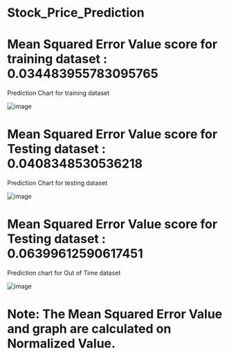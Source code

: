 # Stock_Price_Prediction

# Mean Squared Error Value score for training dataset : 0.034483955783095765

Prediction Chart for training dataset

![image](https://user-images.githubusercontent.com/95767799/153067795-1e21730b-97d1-484f-946f-c17ae22ebddf.png)

# Mean Squared Error Value score for Testing dataset : 0.0408348530536218

Prediction Chart for testing dataset

![image](https://user-images.githubusercontent.com/95767799/153067668-a566dde8-c404-49b9-999a-a8070470f656.png)

# Mean Squared Error Value score for Testing dataset : 0.06399612590617451

Prediction chart for Out of Time dataset

![image](https://user-images.githubusercontent.com/95767799/153067449-eb8d02fa-132a-4771-8508-2093121bed93.png)


# Note: The Mean Squared Error Value and graph are calculated on Normalized Value.
